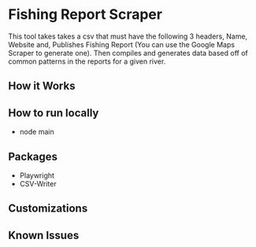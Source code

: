 # Fishing Report Scraper

This tool takes takes a csv that must have the following 3 headers, Name, Website and, Publishes Fishing Report (You can use the Google Maps Scraper to generate one). Then compiles and generates data based off of common patterns in the reports for a given river.

## How it Works

## How to run locally

- node main

## Packages

- Playwright
- CSV-Writer

## Customizations

## Known Issues
